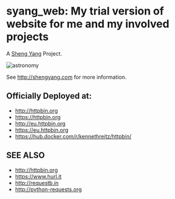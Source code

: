 # syang_web: My trial version of website for me and my involved projects


A [Sheng Yang](http://shengyang.com/) Project.

![astronomy](https://sd.keepcalm-o-matic.co.uk/i/keep-calm-and-love-astronomy-65.png)

See http://shengyang.com for more information.

## Officially Deployed at:

- http://httpbin.org
- https://httpbin.org
- http://eu.httpbin.org
- https://eu.httpbin.org
- https://hub.docker.com/r/kennethreitz/httpbin/


## SEE ALSO

- http://httpbin.org
- https://www.hurl.it
- http://requestb.in
- http://python-requests.org
